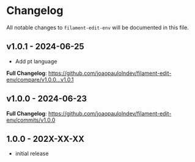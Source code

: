# Changelog

All notable changes to `filament-edit-env` will be documented in this file.

## v1.0.1 - 2024-06-25

- Add pt language

**Full Changelog**: https://github.com/joaopaulolndev/filament-edit-env/compare/v1.0.0...v1.0.1

## v1.0.0 - 2024-06-23

**Full Changelog**: https://github.com/joaopaulolndev/filament-edit-env/commits/v1.0.0

## 1.0.0 - 202X-XX-XX

- initial release
